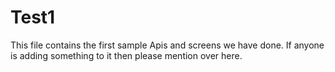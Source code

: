 # Test1
This file contains the first sample Apis and screens we have done.
If anyone is adding something to it then please mention over here.
